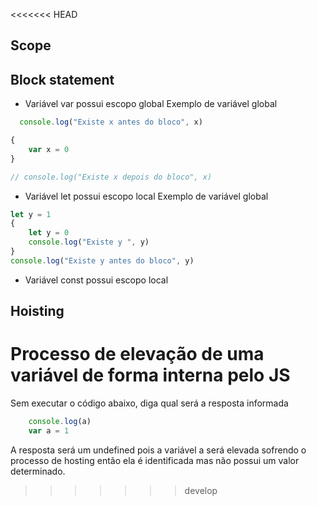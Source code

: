 <<<<<<< HEAD
## Scope


## Block statement


* Variável var possui escopo global
Exemplo de variável global
``` javascript
  console.log("Existe x antes do bloco", x)

{
    var x = 0
}

// console.log("Existe x depois do bloco", x)
```

* Variável let possui escopo local
Exemplo de variável global
``` javascript
let y = 1
{
    let y = 0
    console.log("Existe y ", y)
}
console.log("Existe y antes do bloco", y)
```

* Variável const possui escopo local

## Hoisting
Processo de elevação de uma variável de forma interna pelo JS  
=======

Sem executar o código abaixo, diga qual será a resposta informada

```javascript
    console.log(a)
    var a = 1
```
A resposta será um undefined pois a variável a será elevada sofrendo o processo de hosting então ela é identificada mas não possui um valor determinado.
>>>>>>> develop
